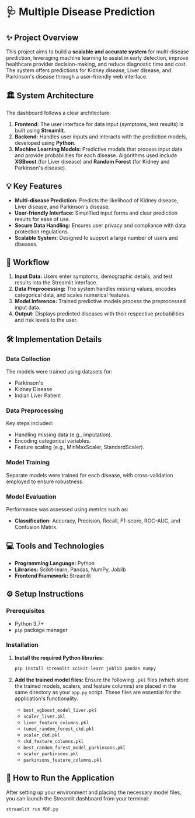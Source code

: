 # 🩺 Multiple Disease Prediction

## ✨ Project Overview

This project aims to build a **scalable and accurate system** for multi-disease prediction, leveraging machine learning to assist in early detection, improve healthcare provider decision-making, and reduce diagnostic time and cost. The system offers predictions for Kidney disease, Liver disease, and Parkinson's disease through a user-friendly web interface.

## 🏛️ System Architecture

The dashboard follows a clear architecture:

1.  **Frontend:** The user interface for data input (symptoms, test results) is built using **Streamlit**.
2.  **Backend:** Handles user inputs and interacts with the prediction models, developed using **Python**.
3.  **Machine Learning Models:** Predictive models that process input data and provide probabilities for each disease. Algorithms used include **XGBoost** (for Liver disease) and **Random Forest** (for Kidney and Parkinson's disease).

## 💡 Key Features

* **Multi-disease Prediction:** Predicts the likelihood of Kidney disease, Liver disease, and Parkinson's disease.
* **User-friendly Interface:** Simplified input forms and clear prediction results for ease of use.
* **Secure Data Handling:** Ensures user privacy and compliance with data protection regulations.
* **Scalable System:** Designed to support a large number of users and diseases.

## 🔄 Workflow

1.  **Input Data:** Users enter symptoms, demographic details, and test results into the Streamlit interface.
2.  **Data Preprocessing:** The system handles missing values, encodes categorical data, and scales numerical features.
3.  **Model Inference:** Trained predictive models process the preprocessed input data.
4.  **Output:** Displays predicted diseases with their respective probabilities and risk levels to the user.

## 🛠️ Implementation Details

### Data Collection
The models were trained using datasets for:
* Parkinson's
* Kidney Disease
* Indian Liver Patient

### Data Preprocessing
Key steps included:
* Handling missing data (e.g., imputation).
* Encoding categorical variables.
* Feature scaling (e.g., MinMaxScaler, StandardScaler).

### Model Training
Separate models were trained for each disease, with cross-validation employed to ensure robustness.

### Model Evaluation
Performance was assessed using metrics such as:
* **Classification:** Accuracy, Precision, Recall, F1-score, ROC-AUC, and Confusion Matrix.

## 💻 Tools and Technologies

* **Programming Language:** Python
* **Libraries:** Scikit-learn, Pandas, NumPy, Joblib
* **Frontend Framework:** Streamlit

## ⚙️ Setup Instructions

### Prerequisites
* Python 3.7+
* `pip` package manager

### Installation

1.  **Install the required Python libraries:**
    ```bash
    pip install streamlit scikit-learn joblib pandas numpy
    ```

2.  **Add the trained model files:**
    Ensure the following `.pkl` files (which store the trained models, scalers, and feature columns) are placed in the same directory as your `app.py` script. These files are essential for the application's functionality.

    * `best_xgboost_model_liver.pkl`
    * `scaler_liver.pkl`
    * `liver_feature_columns.pkl`
    * `tuned_random_forest_ckd.pkl`
    * `scaler_ckd.pkl`
    * `ckd_feature_columns.pkl`
    * `best_random_forest_model_parkinsons.pkl`
    * `scaler_parkinsons.pkl`
    * `parkinsons_feature_columns.pkl`

## 🚀 How to Run the Application

After setting up your environment and placing the necessary model files, you can launch the Streamlit dashboard from your terminal:

```bash
streamlit run MDP.py
